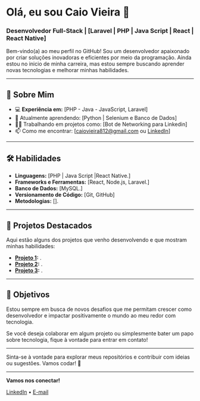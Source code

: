# Olá, eu sou Caio Vieira 👋

### Desenvolvedor Full-Stack | [Laravel | PHP | Java Script | React | React Native]

Bem-vindo(a) ao meu perfil no GitHub! Sou um desenvolvedor apaixonado por criar soluções inovadoras e eficientes por meio da programação. Ainda estou no inicio de minha carreira, mas estou sempre buscando aprender novas tecnologias e melhorar minhas habilidades.

---

## 🚀 Sobre Mim

- 💻 **Experiência em:** [PHP - Java - JavaScript, Laravel]  
- 🌱 Atualmente aprendendo: [Python | Selenium e Banco de Dados]
- 👨‍💻 Trabalhando em projetos como: [Bot de Networking para Linkedin]
- 📫 Como me encontrar: [caiovieira812@gmail.com ou [LinkedIn](https://www.linkedin.com/in/caio-vieira00/)]
  
---

## 🛠️ Habilidades

- **Linguagens:** [PHP | Java Script |React Native.]
- **Frameworks e Ferramentas:** [React, Node.js, Laravel.]
- **Banco de Dados:** [MySQL.]
- **Versionamento de Código:** [Git, GitHub]
- **Metodologias:** [].

---

## 🌟 Projetos Destacados

Aqui estão alguns dos projetos que venho desenvolvendo e que mostram minhas habilidades:

- **[Projeto 1](link_projeto1):** .
- **[Projeto 2](link_projeto2):** .
- **[Projeto 3](link_projeto3):** .

---

## 🎯 Objetivos

Estou sempre em busca de novos desafios que me permitam crescer como desenvolvedor e impactar positivamente o mundo ao meu redor com tecnologia.

Se você deseja colaborar em algum projeto ou simplesmente bater um papo sobre tecnologia, fique à vontade para entrar em contato!

---

Sinta-se à vontade para explorar meus repositórios e contribuir com ideias ou sugestões. Vamos codar! 🚀

---

**Vamos nos conectar!**

[LinkedIn](https://www.linkedin.com/in/caio-vieira00/) • [E-mail](mailto:caiovieira812@gmail.com)
